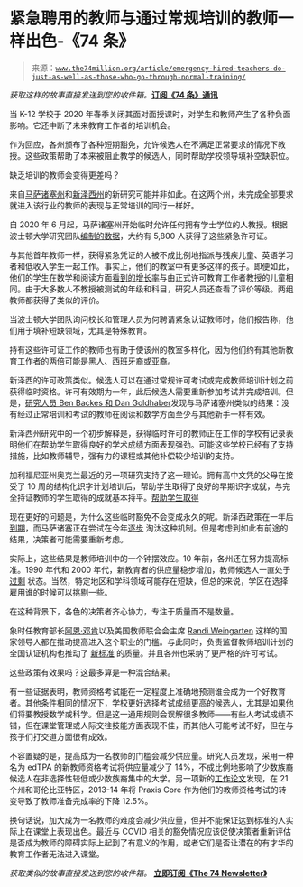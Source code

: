 <!--yml

类别：未分类

日期：2024 年 5 月 27 日 14:57:44

-->

# 紧急聘用的教师与通过常规培训的教师一样出色-《74 条》

> 来源：[`www.the74million.org/article/emergency-hired-teachers-do-just-as-well-as-those-who-go-through-normal-training/`](https://www.the74million.org/article/emergency-hired-teachers-do-just-as-well-as-those-who-go-through-normal-training/)

*获取这样的故事直接发送到您的收件箱。*[**订阅《74 条》通讯**](https://www.the74million.org/about/newsletters/?utm_source=website&utm_medium=article&utm_campaign=top&utm_id=newsletter)

当 K-12 学校于 2020 年春季关闭其面对面授课时，对学生和教师产生了各种负面影响。它还中断了未来教育工作者的培训机会。

作为回应，各州颁布了各种短期豁免，允许候选人在不满足正常要求的情况下教授。这些政策帮助了本来被阻止教学的候选人，同时帮助学校领导填补空缺职位。

缺乏培训的教师会变得更差吗？

来自[马萨诸塞州](https://www.wbur.org/news/2023/11/15/report-massachusetts-teachers-emergency-license-quality?utm_source=twitter&utm_campaign=wheelock_social)和[新泽西州](https://caldercenter.org/sites/default/files/CALDER%20WP%20286-0623.pdf)的新研究可能并非如此。在这两个州，未完成全部要求就进入该行业的教师的表现与正常培训的同行一样好。

自 2020 年 6 月起，马萨诸塞州开始临时允许任何拥有学士学位的人教授。根据波士顿大学研究团队[编制的数据](https://wheelockpolicycenter.org/wp-content/uploads/2023/04/Emergency-License-Y1-Report.pdf)，大约有 5,800 人获得了这些紧急许可证。

与其他首年教师一样，获得紧急凭证的人被不成比例地指派与残疾儿童、英语学习者和低收入学生一起工作。事实上，他们的教室中有更多这样的孩子。即便如此，他们的学生在数学和阅读方面[看到的增长率](https://wheelockpolicycenter.org/wp-content/uploads/2023/11/Emergency-License-Y2-Report.pdf)与由正式许可教育工作者教授的儿童相同。由于大多数人不教授被测试的年级和科目，研究人员还查看了评价等级。两组教师都获得了类似的评价。

当波士顿大学团队询问校长和管理人员为何聘请紧急认证教师时，他们报告称，他们用于填补短缺领域，尤其是特殊教育。

持有这些许可证工作的教师也有助于使该州的教室多样化，因为他们约有其他新教育工作者的两倍可能是黑人、西班牙裔或亚裔。

新泽西的许可政策类似。候选人可以在通过常规许可考试或完成教师培训计划之前获得临时资格。许可有效期为一年，此后候选人需要重新参加考试并完成培训。但是，[研究人员 Ben Backes 和 Dan Goldhaber](https://caldercenter.org/sites/default/files/CALDER%20WP%20286-0623.pdf)发现与马萨诸塞州类似的结果：没有经过正常培训和考试的教师在阅读和数学方面至少与其他新手一样有效。

新泽西州研究中的一个初步解释是，获得临时许可的教师正在工作的学校有记录表明他们在帮助学生取得良好的学术成绩方面表现强劲。可能这些学校已经有了支持措施，比如教师辅导，强有力的课程或其他补偿较少培训的支持。

加利福尼亚州奥克兰最近的另一项研究支持了这一理论。拥有高中文凭的父母在接受了 10 周的结构化识字计划培训后，帮助学生取得了良好的早期识字成就，与完全持证教师的学生取得的成就基本持平。[帮助学生取得](https://www.the74million.org/article/oakland-study-finds-parents-as-effective-as-teachers-in-tutoring-young-readers/)

现在更好的问题是，为什么这些临时豁免不会变成永久的呢。新泽西政策在一年后[到期](https://www.nj.gov/education/covid19/teacherresources/instructionalCEtemp.shtml)，而马萨诸塞正在尝试在今年[逐步](https://www.doe.mass.edu/licensure/emergency/) 淘汰这种机制。但是考虑到如此有前途的结果，决策者可能需要重新考虑。

实际上，这些结果是教师培训中的一个钟摆效应。10 年前，各州还在努力提高标准。1990 年代和 2000 年代，新教育者的供应量稳步增加，教师候选人一直处于 [过剩](https://caldercenter.org/sites/default/files/CALDER%20Policy%20Brief%203-1116-1.pdf) 状态。当然，特定地区和学科领域可能存在短缺，但总的来说，学区在选择雇用谁的时候可以挑剔一些。

在这种背景下，各色的决策者齐心协力，专注于质量而不是数量。

象时任教育部长[阿恩·邓肯](https://www.tc.columbia.edu/articles/2009/october/arne-duncan-full-transcript/)以及美国教师联合会主席 [Randi Weingarten](https://news.yahoo.com/union-calls-teacher-certification-exam-143329056.html) 这样的国家领导人都在推动提高进入这个职业的门槛。与此同时，负责监督教师培训计划的全国认证机构也推动了 [新标准](https://www.edweek.org/policy-politics/merged-ncate-likely-to-raise-teacher-entry-bar/2011/12) 的质量。并且各州也采纳了更严格的许可考试。

这些政策有效果吗？这最多算是一种混合结果。

有一些证据表明，教师资格考试能在一定程度上准确地预测谁会成为一个好教育者。其他条件相同的情况下，学校更好选择考试成绩更高的候选人，尤其是如果他们将要教授数学或科学。但是这一通用规则会误解很多教师——有些人考试成绩不错，但在课堂管理或人际交往技能方面表现不佳，而其他人可能考试不好，但在与孩子们打交道方面很有成效。

不容置疑的是，提高成为一名教师的门槛会减少供应量。研究人员发现，采用一种名为 edTPA 的新教师资格考试将供应量减少了 14%，不成比例地影响了少数族裔候选人在非选择性较低或少数族裔集中的大学。另一项新的[工作论文](https://papers.ssrn.com/sol3/papers.cfm?abstract_id=4644356)发现，在 21 个州和哥伦比亚特区，2013-14 年将 Praxis Core 作为他们的教师资格考试的转变导致了教师准备完成率的下降 12.5%。

换句话说，加大成为一名教师的难度会减少供应量，但并不能保证达到标准的人实际上在课堂上表现出色。最近与 COVID 相关的豁免情况应该促使决策者重新评估是否成为教师的障碍实际上起到了有意义的作用，或者它们是否让潜在的有才华的教育工作者无法进入课堂。

*获取类似的故事直接发送到您的收件箱。* [**立即订阅《The 74 Newsletter》**](https://www.the74million.org/about/newsletters/?utm_source=website&utm_medium=article&utm_campaign=top&utm_id=newsletter)
